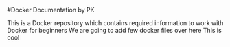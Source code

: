 #Docker Documentation by PK

This is a Docker repository which contains required information to work with Docker for beginners 
We are going to add few docker files over here
This is cool
